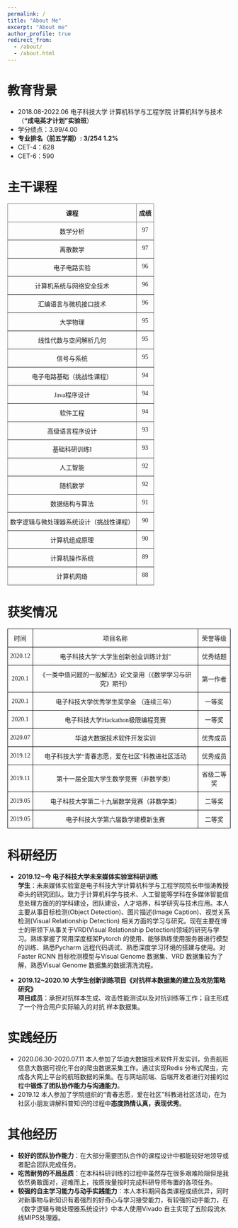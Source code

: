 ```yaml
---
permalink: /
title: "About Me"
excerpt: "About me"
author_profile: true
redirect_from: 
  - /about/
  - /about.html
---
```


教育背景
======
- 2018.08-2022.06 电子科技大学 计算机科学与工程学院 计算机科学与技术（**“成电英才计划”实验班**）  
- 学分绩点：3.99/4.00   
- **专业排名（前五学期）: 3/254 1.2%**  
- CET-4：628     
- CET-6：590  

主干课程
======

<style type="text/css">
.tg  {border-collapse:collapse;border-spacing:0;}
.tg td{border-color:black;border-style:solid;border-width:1px;font-family:Arial, sans-serif;font-size:14px;
  overflow:hidden;padding:10px 5px;word-break:normal;}
.tg th{border-color:black;border-style:solid;border-width:1px;font-family:Arial, sans-serif;font-size:14px;
  font-weight:normal;overflow:hidden;padding:10px 5px;word-break:normal;}
.tg .tg-i3dw{border-color:inherit;font-family:"Times New Roman", Times, serif !important;;text-align:center;vertical-align:top}
.tg .tg-mjfx{border-color:inherit;font-family:"Times New Roman", Times, serif !important;;font-weight:bold;text-align:center;
  vertical-align:top}
</style>
<table class="tg">
<thead>
  <tr>
    <th class="tg-mjfx">课程</th>
    <th class="tg-mjfx">  成绩  </th>
  </tr>
</thead>
<tbody>
  <tr>
    <td class="tg-i3dw">数学分析</td>
    <td class="tg-i3dw">97</td>
  </tr>
  <tr>
    <td class="tg-i3dw">离散数学</td>
    <td class="tg-i3dw">97</td>
  </tr>
  <tr>
    <td class="tg-i3dw">电子电路实验</td>
    <td class="tg-i3dw">96</td>
  </tr>
  <tr>
    <td class="tg-i3dw">计算机系统与网络安全技术</td>
    <td class="tg-i3dw">96</td>
  </tr>
  <tr>
    <td class="tg-i3dw">汇编语言与微机接口技术</td>
    <td class="tg-i3dw">96</td>
  </tr>
  <tr>
    <td class="tg-i3dw">大学物理</td>
    <td class="tg-i3dw">95</td>
  </tr>
  <tr>
    <td class="tg-i3dw">线性代数与空间解析几何</td>
    <td class="tg-i3dw">95</td>
  </tr>
  <tr>
    <td class="tg-i3dw">信号与系统</td>
    <td class="tg-i3dw">95</td>
  </tr>
  <tr>
    <td class="tg-i3dw">电子电路基础（挑战性课程）</td>
    <td class="tg-i3dw">94</td>
  </tr>
  <tr>
    <td class="tg-i3dw">Java程序设计</td>
    <td class="tg-i3dw">94</td>
  </tr>
  <tr>
    <td class="tg-i3dw">软件工程</td>
    <td class="tg-i3dw">94</td>
  </tr>
  <tr>
    <td class="tg-i3dw">高级语言程序设计</td>
    <td class="tg-i3dw">93</td>
  </tr>
  <tr>
    <td class="tg-i3dw">基础科研训练I</td>
    <td class="tg-i3dw">93</td>
  </tr>
  <tr>
    <td class="tg-i3dw">人工智能</td>
    <td class="tg-i3dw">92</td>
  </tr>
  <tr>
    <td class="tg-i3dw">随机数学</td>
    <td class="tg-i3dw">92</td>
  </tr>
  <tr>
    <td class="tg-i3dw">数据结构与算法</td>
    <td class="tg-i3dw">91</td>
  </tr>
  <tr>
    <td class="tg-i3dw">数字逻辑与微处理器系统设计（挑战性课程）</td>
    <td class="tg-i3dw">90</td>
  </tr>
  <tr>
    <td class="tg-i3dw">计算机组成原理</td>
    <td class="tg-i3dw">90</td>
  </tr>
  <tr>
    <td class="tg-i3dw">计算机操作系统</td>
    <td class="tg-i3dw">89</td>
  </tr>
  <tr>
    <td class="tg-i3dw">计算机网络</td>
    <td class="tg-i3dw">88</td>
  </tr>
</tbody>
</table>



获奖情况
======
<style type="text/css">
.tg  {border-collapse:collapse;border-spacing:0;}
.tg td{border-color:black;border-style:solid;border-width:1px;font-family:Arial, sans-serif;font-size:14px;
  overflow:hidden;padding:10px 5px;word-break:normal;}
.tg th{border-color:black;border-style:solid;border-width:1px;font-family:Arial, sans-serif;font-size:14px;
  font-weight:normal;overflow:hidden;padding:10px 5px;word-break:normal;}
.tg .tg-g145{font-family:"Times New Roman", Times, serif !important;;text-align:center;vertical-align:top}
.tg .tg-xbtx{font-family:"Times New Roman", Times, serif !important;;text-align:center;vertical-align:middle}
</style>
<table class="tg">
<thead>
  <tr>
    <th class="tg-g145">时间</th>
    <th class="tg-g145">项目名称</th>
    <th class="tg-g145">荣誉等级</th>
  </tr>
</thead>
<tbody>
  <tr>
    <td class="tg-xbtx">2020.12</td>
    <td class="tg-xbtx">电子科技大学“大学生创新创业训练计划”</td>
    <td class="tg-xbtx">优秀结题</td>
  </tr>
  <tr>
    <td class="tg-xbtx">2020.1</td>
    <td class="tg-xbtx">《一类中值问题的一般解法》论文录用（《数学学习与研究》期刊） </td>
    <td class="tg-xbtx">第一作者</td>
  </tr>
  <tr>
    <td class="tg-xbtx">2020.1</td>
    <td class="tg-xbtx">电子科技大学优秀学生奖学金 （连续三年）</td>
    <td class="tg-xbtx">一等奖</td>
  </tr>
  <tr>
    <td class="tg-xbtx">2020.1</td>
    <td class="tg-xbtx">电子科技大学Hackathon极限编程竞赛</td>
    <td class="tg-g145"> 一等奖</td>
  </tr>
  <tr>
    <td class="tg-xbtx">2020.07</td>
    <td class="tg-xbtx">华迪大数据技术软件开发实训</td>
    <td class="tg-xbtx">优秀成员</td>
  </tr>
  <tr>
    <td class="tg-xbtx">2019.12</td>
    <td class="tg-xbtx">电子科技大学“青春志愿，爱在社区”科教进社区活动</td>
    <td class="tg-xbtx">优秀成员</td>
  </tr>
  <tr>
    <td class="tg-xbtx">2019.11</td>
    <td class="tg-xbtx">第十一届全国大学生数学竞赛（非数学类）</td>
    <td class="tg-xbtx">省级二等奖</td>
  </tr>
  <tr>
    <td class="tg-xbtx">2019.05</td>
    <td class="tg-xbtx">电子科技大学第二十九届数学竞赛（非数学类）</td>
    <td class="tg-xbtx">二等奖</td>
  </tr>
  <tr>
    <td class="tg-xbtx">2019.05</td>
    <td class="tg-xbtx">电子科技大学第六届数学建模新生赛</td>
    <td class="tg-xbtx">二等奖</td>
  </tr>
</tbody>
</table>

科研经历
======
- **2019.12~今  电子科技大学未来媒体实验室科研训练**  
	**学生**：未来媒体实验室是电子科技大学计算机科学与工程学院院长申恒涛教授牵头的研究团队。致力于计算机科学与技术、人工智能等学科在多媒体智能信息处理方面的的学科建设，团队建设，人才培养，科学研究与技术应用。本人主要从事目标检测(Object Detection)、图片描述(Image Caption)、视觉关系检测(Visual Relationship Detection) 相关方面的学习与研究。现在主要在博士的带领下从事关于VRD(Visual Relationship Detection)领域的研究与学习。熟练掌握了常用深度框架Pytorch 的使用、能够熟练使用服务器进行模型的训练、熟悉Pycharm 远程代码调试、熟悉深度学习环境的搭建与使用。对Faster RCNN 目标检测模型与Visual Genome 数据集、VRD 数据集较为了解，熟悉Visual Genome 数据集的数据清洗流程。

- **2019.12~2020.10 大学生创新训练项目《对抗样本数据集的建立及攻防策略研究》**  
	**项目成员**：承担对抗样本生成、攻击性能测试以及对抗训练等工作；自主形成了一个符合用户实际输入的对抗
	样本数据集。

实践经历
======
- 2020.06.30-2020.07.11 本人参加了华迪大数据技术软件开发实训，负责航班信息大数据可视化平台的爬虫数据采集工作。通过实现Redis 分布式爬虫，完成各大网上平台的航班数据的采集。在与网站前端、后端开发者进行对接的过程中**锻炼了团队协作能力与沟通能力**。  
- 2019.12 本人参加了学院组织的“青春志愿，爱在社区”科教进社区活动，在为社区小朋友讲解科普知识的过程中**态度热情认真，表现优秀**。  

其他经历
======
- **较好的团队协作能力**：在大部分需要团队合作的课程设计中都能较好地领导或者配合团队完成任务。  
- **吃苦耐劳的不屈品质**：在本科科研训练的过程中虽然存在很多艰难险阻但是我依然勇敢面对，迎难而上，按质按量按时完成科研导师布置的各项任务。  
- **较强的自主学习能力与动手实践能力**：本人本科期间各类课程成绩优异，同时对新事物与新知识有着强烈的好奇心与学习接受能力，有较强的动手能力，在《数字逻辑与微处理器系统设计》中本人使用Vivado 自主实现了五阶段流水线MIPS处理器。